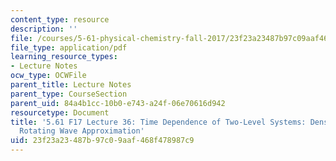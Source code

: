 ```yaml
---
content_type: resource
description: ''
file: /courses/5-61-physical-chemistry-fall-2017/23f23a23487b97c09aaf468f478987c9_MIT5_61F17_lec36.pdf
file_type: application/pdf
learning_resource_types:
- Lecture Notes
ocw_type: OCWFile
parent_title: Lecture Notes
parent_type: CourseSection
parent_uid: 84a4b1cc-10b0-e743-a24f-06e70616d942
resourcetype: Document
title: '5.61 F17 Lecture 36: Time Dependence of Two-Level Systems: Density Matrix,
  Rotating Wave Approximation'
uid: 23f23a23-487b-97c0-9aaf-468f478987c9
---
```

